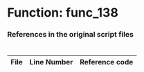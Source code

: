 # Function: func_138
### References in the original script files

#

| File | Line Number | Reference code |
| --- | --- | --- |

